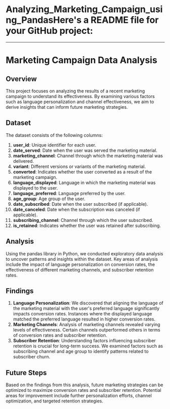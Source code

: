 # Analyzing_Marketing_Campaign_using_PandasHere's a README file for your GitHub project:

---

# Marketing Campaign Data Analysis

## Overview
This project focuses on analyzing the results of a recent marketing campaign to understand its effectiveness. By examining various factors such as language personalization and channel effectiveness, we aim to derive insights that can inform future marketing strategies.

## Dataset
The dataset consists of the following columns:
1. **user_id**: Unique identifier for each user.
2. **date_served**: Date when the user was served the marketing material.
3. **marketing_channel**: Channel through which the marketing material was delivered.
4. **variant**: Different versions or variants of the marketing material.
5. **converted**: Indicates whether the user converted as a result of the marketing campaign.
6. **language_displayed**: Language in which the marketing material was displayed to the user.
7. **language_preferred**: Language preferred by the user.
8. **age_group**: Age group of the user.
9. **date_subscribed**: Date when the user subscribed (if applicable).
10. **date_canceled**: Date when the subscription was canceled (if applicable).
11. **subscribing_channel**: Channel through which the user subscribed.
12. **is_retained**: Indicates whether the user was retained after subscribing.

## Analysis
Using the pandas library in Python, we conducted exploratory data analysis to uncover patterns and insights within the dataset. Key areas of analysis include the impact of language personalization on conversion rates, the effectiveness of different marketing channels, and subscriber retention rates.

## Findings
1. **Language Personalization**: We discovered that aligning the language of the marketing material with the user's preferred language significantly impacts conversion rates. Instances where the displayed language matched the preferred language resulted in higher conversion rates.
2. **Marketing Channels**: Analysis of marketing channels revealed varying levels of effectiveness. Certain channels outperformed others in terms of conversion rates and subscriber retention.
3. **Subscriber Retention**: Understanding factors influencing subscriber retention is crucial for long-term success. We examined factors such as subscribing channel and age group to identify patterns related to subscriber churn.

## Future Steps
Based on the findings from this analysis, future marketing strategies can be optimized to maximize conversion rates and subscriber retention. Potential areas for improvement include further personalization efforts, channel optimization, and targeted retention strategies.
